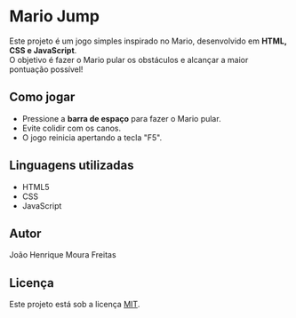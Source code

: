 # Mario Jump

Este projeto é um jogo simples inspirado no Mario, desenvolvido em **HTML, CSS e JavaScript**.  
O objetivo é fazer o Mario pular os obstáculos e alcançar a maior pontuação possível!

## Como jogar
- Pressione a **barra de espaço** para fazer o Mario pular.
- Evite colidir com os canos.
- O jogo reinicia apertando a tecla "F5".

## Linguagens utilizadas
- HTML5
- CSS
- JavaScript

## Autor
João Henrique Moura Freitas

## Licença
Este projeto está sob a licença [MIT](./LICENSE).
